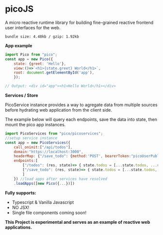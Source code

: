 # picoJS

A micro reactive runtime library for building fine-grained reactive frontend user interfaces for the web.

`bundle size: 4.48kb / gzip: 1.92kb`

**App example**
```js
import Pico from "pico";
const app = new Pico({
    state: {greet: 'Hello'},
    view:()=>`<h1>{state.greet} World</h1>`,
    root: document.getElementById('app'),
    });

// Output: <div id="app"><h1>Hello World</h1></div>
```

**Services / Store**

PicoService instance provides a way to agregate data from multiple sources before hydrating web application from the client side.

The example below will query each endpoints, save the data into state, then mount the pico app instances.

```js
import PicoServices from "pico/picoservices";
//setup service instance
const app = new PicoServices({
    call_oninit:["/api/todos"],
    domain:"https://localhost:3000",
    headerMap: {"/save_todo": {method:'POST', bearerToken:"picoUserPublicAuthToken"}},
    endpoints:[
        ["/todos": (res, state)=> { state.todos = [...state.todos, ...res.data];}],
        ["/save_todo": (res, state)=> { state.todos = [...state.todos, ...res.data]];
        ]
    }) //load apps after services have resolved
    .loadApps([new Pico({...})])
```

**Fully supports:**

- Typescript & Vanilla Javascript
- NO JSX!
- Single file components coming soon!

**This Project is experimental and serves as an example of reactive web applications.**

